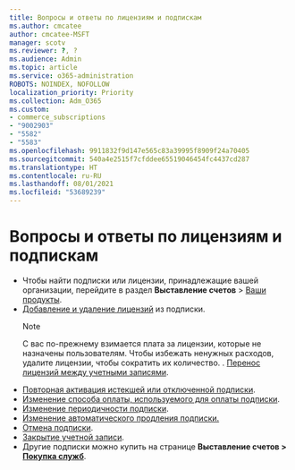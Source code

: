```yaml
---
title: Вопросы и ответы по лицензиям и подпискам
ms.author: cmcatee
author: cmcatee-MSFT
manager: scotv
ms.reviewer: ?, ?
ms.audience: Admin
ms.topic: article
ms.service: o365-administration
ROBOTS: NOINDEX, NOFOLLOW
localization_priority: Priority
ms.collection: Adm_O365
ms.custom:
- commerce_subscriptions
- "9002903"
- "5582"
- "5583"
ms.openlocfilehash: 9911832f9d147e565c83a39995f8909f24a70405
ms.sourcegitcommit: 540a4e2515f7cfddee65519046454fc4437cd287
ms.translationtype: HT
ms.contentlocale: ru-RU
ms.lasthandoff: 08/01/2021
ms.locfileid: "53689239"
---
```

# <a name="license-or-subscription-faq"></a>Вопросы и ответы по лицензиям и подпискам

- Чтобы найти подписки или лицензии, принадлежащие вашей организации, перейдите в раздел **Выставление счетов** > [Ваши продукты](https://go.microsoft.com/fwlink/p/?linkid=842054).
- [Добавление и удаление лицензий](https://docs.microsoft.com/alchemyinsights/how-to-add-or-reduce-licenses) из подписки.
    > [!NOTE]
    > С вас по-прежнему взимается плата за лицензии, которые не назначены пользователям. Чтобы избежать ненужных расходов, удалите лицензии, чтобы сократить их количество.
. [Перенос лицензий между учетными записями](https://docs.microsoft.com/alchemyinsights/transfer-licenses-between-tenants).
- [Повторная активация истекшей или отключенной подписки](https://go.microsoft.com/fwlink/p/?linkid=2117519).
- [Изменение способа оплаты, используемого для оплаты подписки](https://go.microsoft.com/fwlink/p/?linkid=2117167).
- [Изменение периодичности подписки](https://go.microsoft.com/fwlink/p/?linkid=2119112).
- [Изменение автоматического продления подписки.](https://go.microsoft.com/fwlink/p/?linkid=2119216)
- [Отмена подписки](https://go.microsoft.com/fwlink/p/?linkid=2119113).
- [Закрытие учетной записи](https://docs.microsoft.com/alchemyinsights/how-to-close-your-account).
- Другие подписки можно купить на странице **Выставление счетов > [Покупка служб](https://go.microsoft.com/fwlink/p/?linkid=868433)**.